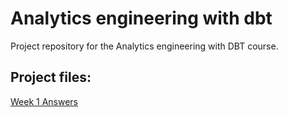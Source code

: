 # Analytics engineering with dbt

Project repository for the Analytics engineering with DBT course.

## Project files:
[Week 1 Answers](./projects/Week_01_Answers_README.md)